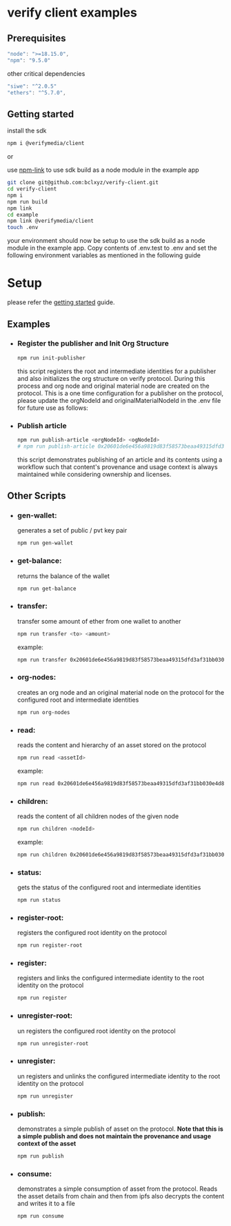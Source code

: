 # verify client examples

## Prerequisites

```javascript
"node": ">=18.15.0",
"npm": "9.5.0"
```

other critical dependencies

```javascript
"siwe": "^2.0.5"
"ethers": "^5.7.0",
```

## Getting started

install the sdk

```bash
npm i @verifymedia/client
```

or

use [npm-link](#https://docs.npmjs.com/cli/v10/commands/npm-link) to use sdk build as a node module in the example app

```bash
git clone git@github.com:bclxyz/verify-client.git
cd verify-client
npm i
npm run build
npm link
cd example
npm link @verifymedia/client
touch .env
```

your environment should now be setup to use the sdk build as a node module in the example app. Copy contents of .env.test to .env and set the following environment variables as mentioned in the following guide

# Setup

please refer the [getting started](https://github.com/verify-media/verify-client/blob/public-release/GETTING_STARTED.md) guide.

## Examples

- ### Register the publisher and Init Org Structure

  ```bash
  npm run init-publisher
  ```

  this script registers the root and intermediate identities for a publisher and also initializes the org structure on verify protocol. During this process and org node and original material node are created on the protocol. This is a one time configuration for a publisher on the protocol, please update the orgNodeId and originalMaterialNodeId in the .env file for future use as follows:
  
- ### Publish article

  ```bash
  npm run publish-article <orgNodeId> <ogNodeId>
  # npm run publish-article 0x20601de6e456a9819d83f58573beaa49315dfd3af31bb030e4d85e19c3beb07f 0xeb6a6499ad57495ca0687e648821fe3b64df8a3c661eea30c2aed2f00eb1fdd8
  ```

  this script demonstrates publishing of an article and its contents using a workflow such that content's provenance and usage context is always maintained while considering ownership and licenses.


## Other Scripts

- ### gen-wallet:

  generates a set of public / pvt key pair

  ```bash
  npm run gen-wallet
  ```

- ### get-balance:
  returns the balance of the wallet
  ```bash
  npm run get-balance
  ```

- ### transfer:
  transfer some amount of ether from one wallet to another
  ```bash
  npm run transfer <to> <amount>
  ```
  example:
  ```bash
  npm run transfer 0x20601de6e456a9819d83f58573beaa49315dfd3af31bb030e4d85e19c3beb07f 0.1
  ```

- ### org-nodes:
  creates an org node and an original material node on the protocol for the configured root and intermediate identities
  ```bash
  npm run org-nodes
  ```

- ### read:
  reads the content and hierarchy of an asset stored on the protocol
  ```bash
  npm run read <assetId>
  ```
  example:
  ```bash
  npm run read 0x20601de6e456a9819d83f58573beaa49315dfd3af31bb030e4d85e19c3beb07f
  ```  

- ### children:
  reads the content of all children nodes of the given node
  ```bash
  npm run children <nodeId>
  ```
  example:
  ```bash
  npm run children 0x20601de6e456a9819d83f58573beaa49315dfd3af31bb030e4d85e19c3beb07f
  ```  

- ### status:
  gets the status of the configured root and intermediate identities
  ```bash
  npm run status
  ```

- ### register-root:
  registers the configured root identity on the protocol
  ```bash
  npm run register-root
  ```

- ### register:
  registers and links the configured intermediate identity to the root identity on the protocol
  ```bash
  npm run register
  ```

- ### unregister-root:
  un registers the configured root identity on the protocol
  ```bash
  npm run unregister-root
  ```

- ### unregister:
  un registers and unlinks the configured intermediate identity to the root identity on the protocol
  ```bash
  npm run unregister
  ```

- ### publish:
  demonstrates a simple publish of asset on the protocol. <b>Note that this is a simple publish and does not maintain the provenance and usage context of the asset</b>
  ```bash
  npm run publish
  ```

- ### consume:
  demonstrates a simple consumption of asset from the protocol. Reads the asset details from chain and then from ipfs also decrypts the content and writes it to a file
  ```bash
  npm run consume
  ```
